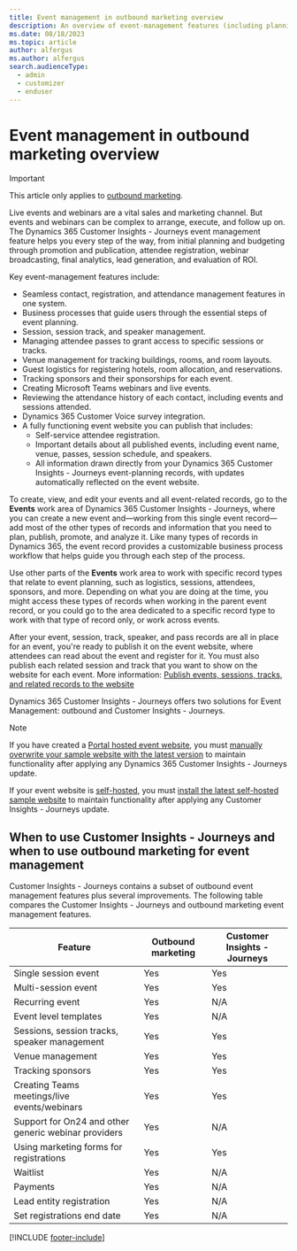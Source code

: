 ```yaml
---
title: Event management in outbound marketing overview
description: An overview of event-management features (including planning, logistics, sponsors, speakers, promotion, and registration) in outbound marketing.
ms.date: 08/18/2023
ms.topic: article
author: alfergus
ms.author: alfergus
search.audienceType: 
  - admin
  - customizer
  - enduser
---
```


# Event management in outbound marketing overview

> [!IMPORTANT]
> This article only applies to [outbound marketing](/dynamics365/marketing/user-guide).

Live events and webinars are a vital sales and marketing channel. But events and webinars can be complex to arrange, execute, and follow up on. The Dynamics 365 Customer Insights - Journeys event management feature helps you every step of the way, from initial planning and budgeting through promotion and publication, attendee registration, webinar broadcasting, final analytics, lead generation, and evaluation of ROI.

Key event-management features include:

- Seamless contact, registration, and attendance management features in one system.
- Business processes that guide users through the essential steps of event planning.
- Session, session track, and speaker management.
- Managing attendee passes to grant access to specific sessions or tracks.
- Venue management for tracking buildings, rooms, and room layouts.
- Guest logistics for registering hotels, room allocation, and reservations.
- Tracking sponsors and their sponsorships for each event.
- Creating Microsoft Teams webinars and live events.
- Reviewing the attendance history of each contact, including events and sessions attended.
- Dynamics 365 Customer Voice survey integration.
- A fully functioning event website you can publish that includes:
  - Self-service attendee registration.
  - Important details about all published events, including event name, venue, passes, session schedule, and speakers.
  - All information drawn directly from your Dynamics 365 Customer Insights - Journeys event-planning records, with updates automatically reflected on the event website.

To create, view, and edit your events and all event-related records, go to the **Events** work area of Dynamics 365 Customer Insights - Journeys, where you can create a new event and&mdash;working from this single event record&mdash;add most of the other types of records and information that you need to plan, publish, promote, and analyze it. Like many types of records in Dynamics 365, the event record provides a customizable business process workflow that helps guide you through each step of the process.

Use other parts of the **Events** work area to work with specific record types that relate to event planning, such as logistics, sessions, attendees, sponsors, and more. Depending on what you are doing at the time, you might access these types of records when working in the parent event record, or you could go to the area dedicated to a specific record type to work with that type of record only, or work across events.

After your event, session, track, speaker, and pass records are all in place for an event, you're ready to publish it on the event website, where attendees can read about the event and register for it. You must also publish each related session and track that you want to show on the website for each event. More information: [Publish events, sessions, tracks, and related records to the website](set-up-event-portal.md#publish-event)

Dynamics 365 Customer Insights - Journeys offers two solutions for Event Management: outbound and Customer Insights - Journeys.

> [!NOTE]
> If you have created a [Portal hosted event website](./developer/portal-hosted.md), you must [manually overwrite your sample website with the latest version](./developer/manually-overwriting-sample-website.md) to maintain functionality after applying any Dynamics 365 Customer Insights - Journeys update.
>
> If your event website is [self-hosted](./developer/self-hosted.md), you must [install the latest self-hosted sample website](./developer/event-management-web-application.md) to maintain functionality after applying any Customer Insights - Journeys update.

## When to use Customer Insights - Journeys and when to use outbound marketing for event management

Customer Insights - Journeys contains a subset of outbound event management features plus several improvements. The following table compares the Customer Insights - Journeys and outbound marketing event management features.

|     Feature     |     Outbound marketing    |     Customer Insights - Journeys    |
|---|---|---|
|     Single session event    |     Yes    |     Yes    |
|     Multi-session event          |     Yes    |     Yes    |
|     Recurring event    |     Yes    |     N/A    |
|     Event level templates    |     Yes    |     N/A    |
|     Sessions, session tracks, speaker management    |     Yes    |     Yes    |
|     Venue management    |     Yes    |     Yes    |
|     Tracking sponsors    |     Yes    |     Yes    |
|     Creating Teams meetings/live events/webinars    |     Yes    |     Yes    |
|     Support for On24 and other generic webinar providers      |     Yes    |     N/A    |
|     Using marketing forms for registrations    |     Yes    |     Yes    |
|     Waitlist    |     Yes    |     N/A    |
|     Payments    |     Yes    |     N/A    |
|     Lead entity registration    |     Yes    |     N/A    |
|     Set registrations end date    |    Yes    |    N/A    |

[!INCLUDE [footer-include](./includes/footer-banner.md)]